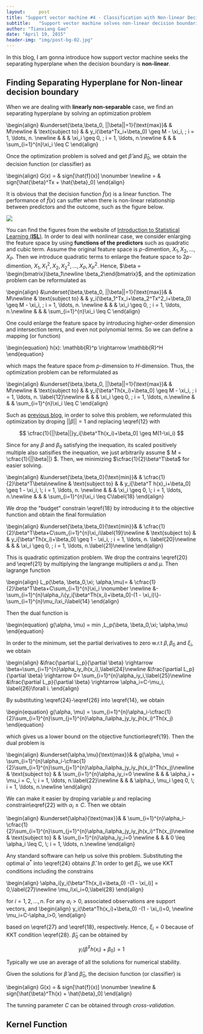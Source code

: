 ```yaml
---
layout:     post
title: "Support vector machine #4 - Classification with Non-linear Decision Boundaries"
subtitle:   "Support vector machine solves non-linear decision boundaries"
author: "Tianxiang Gao"
date: "April 19, 2015"
header-img: "img/post-bg-02.jpg"
---
```


In this blog, I am gonna introduce how support vector machine seeks the separating hyperplane
when the decision boundary is **non-linear**.

## Finding Separating Hyperplane for Non-linear decision boundary
When we are dealing with **linearly non-separable** case, we find an separating hyperplane by solving an optimization problem

\begin{align} 
&\underset{\beta,\beta_0, ||\beta||=1}{\text{max}}& & M\newline 
& \text{subject to}
& & y_i(\beta^Tx_i+\beta_0) \geq M - \xi_i, \; i = 1, \ldots, n. \newline
& & & \xi_i \geq 0, \; i = 1, \ldots, n.\newline
& & & \sum_{i=1}^{n}\xi_i \leq C
\end{align}

Once the optimization problem is solved and get $\hat{\beta}$ and $\hat{\beta}_0$, we obtain the decision function (or classifier) as

\begin{align}
	G(x) = & sign[\hat{f}(x)] \nonumber \newline
         = & sign[\hat{\beta}^Tx + \hat{\beta}_0]
\end{align}

It is obvious that the decision function $\hat{f}(x)$ is a linear function. The performance of $\hat{f}(x)$ can suffer when there is non-linear relationship between predictors and the outcome, such as the figure below.

<img src="{{site.baseurl}}/img/svm/nonlinear.png">

You can find the figures from the website of [Introduction to Statistical Learning (**ISL**)][#1]. In order to deal with nonlinear case, we consider enlarging the feature space by using **functions of the predictors** such as quadratic and cubic term. Assume the original feature space is $p$-dimention, $X_1, X_2, ..., X_P$. Then we introduce quadratic terms to enlarge the feature space to $2p$-dimention, $X_1, X_1^2, X_2, X_2^2, ..., X_P, X_P^2$. Hence, $\beta = \begin{bmatrix}\beta_1\newline \beta_2\end{bmatrix}$, and the optimization problem can be reformulated as 

\begin{align} 
&\underset{\beta,\beta_0, ||\beta||=1}{\text{max}}& & M\newline 
& \text{subject to}
& & y_i(\beta_1^Tx_i+\beta_2^Tx^2_i+\beta_0) \geq M - \xi_i, \; i = 1, \ldots, n. \newline
& & & \xi_i \geq 0, \; i = 1, \ldots, n.\newline
& & & \sum_{i=1}^{n}\xi_i \leq C
\end{align}

One could enlarge the feature space by introducing higher-order dimension and intersection temrs, and even not polynomial terms. So we can define a mapping (or function)

\begin{equation}
    h(x): \mathbb{R}^p \rightarrow \mathbb{R}^H
\end{equation}

which maps the feature space from $p$-dimension to $H$-dimension. Thus, the optimization problem can be reformulated as 

\begin{align} 
&\underset{\beta,\beta_0, ||\beta||=1}{\text{max}}& & M\newline 
& \text{subject to}
& & y_i[\beta^Th(x_i)+\beta_0] \geq M - \xi_i, \; i = 1, \ldots, n. \label{12}\newline
& & & \xi_i \geq 0, \; i = 1, \ldots, n.\newline
& & & \sum_{i=1}^{n}\xi_i \leq C
\end{align}

Such as [previous blog](http://gaotx.com/blogs/2015/04/18/soft-margin/#), in order to solve this problem, we reformulated this optimization by droping <span markdown="0">$||\beta||=1$</span> and replacing \eqref{12} with 

$$ \cfrac{1}{||\beta||}y_i[\beta^Th(x_i)+\beta_0] \geq M(1-\xi_i) $$

Since for any $\beta$ and $\beta_0$ satisfying the inequation, its scaled positively multiple also satisifies the inequation, we just arbitrarily assume 
$ M = \cfrac{1}{||\beta||} $. Then, we minimizing 
$\cfrac{1}{2}\beta^T\beta$ for easier solving. 

<div markdown="0">
\begin{align} 
&\underset{\beta,\beta_0}{\text{min}}& & \cfrac{1}{2}\beta^T\beta\newline 
& \text{subject to}
& & y_i[\beta^T h(x)_i+\beta_0] \geq 1 - \xi_i, \; i = 1, \ldots, n. \newline
& & & \xi_i \geq 0, \; i = 1, \ldots, n.\newline
& & & \sum_{i=1}^{n}\xi_i \leq C\label{18}
\end{align}
</div>

We drop the "budget" constrain \eqref{18} by introducing it to the objective function and obtain the final formulation

\begin{align} 
&\underset{\beta,\beta_0}{\text{min}}& & \cfrac{1}{2}\beta^T\beta+C\sum_{i=1}^{n}\xi_i\label{19}\newline 
& \text{subject to}
& & y_i[\beta^Th(x_i)+\beta_0] \geq 1 - \xi_i, \; i = 1, \ldots, n. \label{20}\newline
& & & \xi_i \geq 0, \; i = 1, \ldots, n.\label{21}\newline
\end{align}

This is quadratic optimization problem. We drop the contrains \eqref{20} and \eqref{21} by multiplying the langrange multipliers $\alpha$ and $\mu$. Then lagrange function 

<div markdown="0">
\begin{align}
L_p(\beta, \beta_0,\xi; \alpha,\mu)= & \cfrac{1}{2}\beta^T\beta+C\sum_{i=1}^{n}\xi_i \nonumber \newline
	&-\sum_{i=1}^{n}\alpha_i\{y_i[\beta^Th(x_i)+\beta_0]-(1 - \xi_i)\}-\sum_{i=1}^{n}\mu_i\xi_i\label{14} 
\end{align}
</div>

Then the dual function is 

\begin{equation}
	g(\alpha, \mu) = min \,L_p(\beta, \beta_0,\xi; \alpha,\mu)
\end{equation}

In order to the minimum, set the partial derivatives to zero w.r.t $\beta, \beta_0$ and $\xi_i$, we obtain

<div markdown="0">
\begin{align}
&\frac{\partial L_p}{\partial \beta} \rightarrow \beta=\sum_{i=1}^{n}\alpha_iy_ih(x_i),\label{24}\newline
&\frac{\partial L_p}{\partial \beta} \rightarrow 0= \sum_{i=1}^{n}\alpha_iy_i,\label{25}\newline
&\frac{\partial L_p}{\partial \beta} \rightarrow \alpha_i=C-\mu_i, \label{26}\forall i.
\end{align}
</div>

By substituting \eqref{24}-\eqref{26} into \eqref{14}, we obtain 

<div markdown="0">
\begin{equation}
g(\alpha, \mu)
= \sum_{i=1}^{n}\alpha_i-\cfrac{1}{2}\sum_{i=1}^{n}\sum_{j=1}^{n}\alpha_i\alpha_jy_iy_jh(x_i)^Th(x_j)
\end{equation}
</div>

which gives us a lower bound on the objective function\eqref{19}. Then the dual problem is 

<div markdown="0">
\begin{align}
&\underset{\alpha,\mu}{\text{max}}& & g(\alpha, \mu)
= \sum_{i=1}^{n}\alpha_i-\cfrac{1}{2}\sum_{i=1}^{n}\sum_{j=1}^{n}\alpha_i\alpha_jy_iy_jh(x_i)^Th(x_j)\newline 
& \text{subject to}
& & \sum_{i=1}^{n}\alpha_iy_i=0 \newline
& & & \alpha_i + \mu_i = C, \; i = 1, \ldots, n.\label{22}\newline
& & & \alpha_i, \mu_i \geq 0, \; i = 1, \ldots, n.\newline
\end{align}
</div>

We can make it easier by droping variable $\mu$ and replacing constrain\eqref{22} with $\alpha_i\leq C$. Then we obtain

<div markdown="0">
\begin{align}
&\underset{\alpha}{\text{max}}& & 
\sum_{i=1}^{n}\alpha_i-\cfrac{1}{2}\sum_{i=1}^{n}\sum_{j=1}^{n}\alpha_i\alpha_jy_iy_jh(x_i)^Th(x_j)\newline 
& \text{subject to}
& & \sum_{i=1}^{n}\alpha_iy_i=0 \newline
& & & 0 \leq \alpha_i \leq C, \; i = 1, \ldots, n.\newline
\end{align}
</div>

Any standard software can help us solve this problem. Substituting the optimal $\alpha^{*}$ into \eqref{24} obtains $\hat{\beta}$. In order to get $\hat{\beta}_0$, we use KKT conditions including the constrains

\begin{align}
	\alpha_i[y_i(\beta^Th(x_i)+\beta_0) -(1 - \xi_i)] = 0,\label{27}\newline
	\mu_i\xi_i=0,\label{28}
\end{align}

for $i=1,2, ..., n$. For any $\alpha_i>0$, associated observations are support vectors, and 
\begin{align}
	y_i(\beta^Th(x_i)+\beta_0) -(1 - \xi_i)=0, \newline
	\mu_i=C-\alpha_i>0,
\end{align}

based on \eqref{27} and \eqref{18}, respectively. Hence, $\xi_i=0$ because of KKT condition \eqref{28}. $\hat{\beta}_0$ can be obtained by 

$$ y_i(\hat{\beta}^Th(x_i)+\beta_0) =1$$

Typically we use an average of all the solutions for numerical stability. 

Given the solutions for $\hat{\beta}$ and $\hat{\beta}_0$, the decision function (or classifier) is 

\begin{align}
	G(x) = & sign[\hat{f}(x)] \nonumber \newline
		   & sign[\hat{\beta}^Th(x) + \hat{\beta}_0]
\end{align}

The tunning parameter $C$ can be obtained through *cross-validation*.

## Kernel Function

[#1]:http://www-bcf.usc.edu/~gareth/ISL/index.html